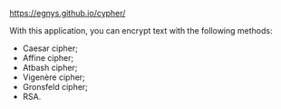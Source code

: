 https://egnys.github.io/cypher/ 

With this application, you can encrypt text with the following methods: 
  - Caesar cipher; 
  - Affine cipher; 
  - Atbash cipher;
  - Vigenère cipher;
  - Gronsfeld cipher;
  - RSA.
